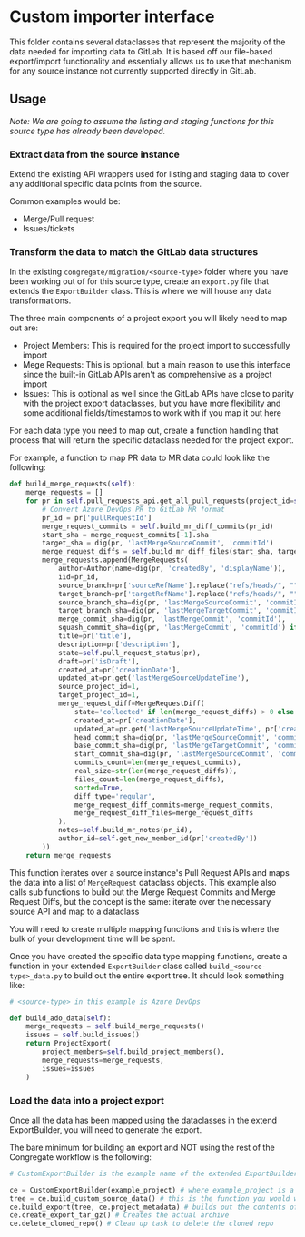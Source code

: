 # Custom importer interface

This folder contains several dataclasses that represent the majority of the data needed for importing data to GitLab.
It is based off our file-based export/import functionality and essentially allows us to use that mechanism for any source instance
not currently supported directly in GitLab.

## Usage

*Note: We are going to assume the listing and staging functions for this source type has already been developed.*

### Extract data from the source instance

Extend the existing API wrappers used for listing and staging data to cover any additional specific data points from the source.

Common examples would be:
- Merge/Pull request
- Issues/tickets

### Transform the data to match the GitLab data structures

In the existing `congregate/migration/<source-type>` folder where you have been working out of for this source type,
create an `export.py` file that extends the `ExportBuilder` class. This is where we will house any data transformations.

The three main components of a project export you will likely need to map out are:

- Project Members: This is required for the project import to successfully import
- Mege Requests: This is optional, but a main reason to use this interface since the built-in GitLab APIs aren't as comprehensive as a project import
- Issues: This is optional as well since the GitLab APIs have close to parity with the project export dataclasses, 
but you have more flexibility and some additional fields/timestamps to work with if you map it out here

For each data type you need to map out, create a function handling that process that will return the specific dataclass needed for the project export.

For example, a function to map PR data to MR data could look like the following:

```python
def build_merge_requests(self):
    merge_requests = []
    for pr in self.pull_requests_api.get_all_pull_requests(project_id=self.project_id, repository_id=self.repository_id):
        # Convert Azure DevOps PR to GitLab MR format
        pr_id = pr['pullRequestId']
        merge_request_commits = self.build_mr_diff_commits(pr_id)
        start_sha = merge_request_commits[-1].sha
        target_sha = dig(pr, 'lastMergeSourceCommit', 'commitId')
        merge_request_diffs = self.build_mr_diff_files(start_sha, target_sha)
        merge_requests.append(MergeRequests(
            author=Author(name=dig(pr, 'createdBy', 'displayName')),
            iid=pr_id,
            source_branch=pr['sourceRefName'].replace("refs/heads/", ""),
            target_branch=pr['targetRefName'].replace("refs/heads/", ""),
            source_branch_sha=dig(pr, 'lastMergeSourceCommit', 'commitId') if self.pull_request_status(pr) == 'opened' else None,
            target_branch_sha=dig(pr, 'lastMergeTargetCommit', 'commitId'),
            merge_commit_sha=dig(pr, 'lastMergeCommit', 'commitId'),
            squash_commit_sha=dig(pr, 'lastMergeCommit', 'commitId') if pr.get('mergeStrategy') == 'squash' else None,
            title=pr['title'],
            description=pr['description'],
            state=self.pull_request_status(pr),
            draft=pr['isDraft'],
            created_at=pr['creationDate'],
            updated_at=pr.get('lastMergeSourceUpdateTime'),
            source_project_id=1,
            target_project_id=1,
            merge_request_diff=MergeRequestDiff(
                state='collected' if len(merge_request_diffs) > 0 else 'empty',
                created_at=pr['creationDate'],
                updated_at=pr.get('lastMergeSourceUpdateTime', pr['creationDate']),
                head_commit_sha=dig(pr, 'lastMergeSourceCommit', 'commitId') if self.pull_request_status(pr) == 'opened' else None,
                base_commit_sha=dig(pr, 'lastMergeTargetCommit', 'commitId'),
                start_commit_sha=dig(pr, 'lastMergeSourceCommit', 'commitId') if self.pull_request_status(pr) == 'opened' else None,
                commits_count=len(merge_request_commits),
                real_size=str(len(merge_request_diffs)),
                files_count=len(merge_request_diffs),
                sorted=True,
                diff_type='regular',
                merge_request_diff_commits=merge_request_commits,
                merge_request_diff_files=merge_request_diffs
            ),
            notes=self.build_mr_notes(pr_id),
            author_id=self.get_new_member_id(pr['createdBy'])
        ))
    return merge_requests
```

This function iterates over a source instance's Pull Request APIs and maps the data into a list of `MergeRequest` dataclass objects.
This example also calls sub functions to build out the Merge Request Commits and Merge Request Diffs, but the concept is the same: iterate over the necessary source API and map to a dataclass

You will need to create multiple mapping functions and this is where the bulk of your development time will be spent.

Once you have created the specific data type mapping functions, create a function in your extended `ExportBuilder` class called `build_<source-type>_data.py` to build out the entire export tree. It should look something like:

```python
# <source-type> in this example is Azure DevOps

def build_ado_data(self):
    merge_requests = self.build_merge_requests()
    issues = self.build_issues()
    return ProjectExport(
        project_members=self.build_project_members(),
        merge_requests=merge_requests,
        issues=issues
    )
```

### Load the data into a project export

Once all the data has been mapped using the dataclasses in the extend ExportBuilder, you will need to generate the export. 

The bare minimum for building an export and NOT using the rest of the Congregate workflow is the following:

```python
# CustomExportBuilder is the example name of the extended ExportBuilder

ce = CustomExportBuilder(example_project) # where example_project is a listed project object
tree = ce.build_custom_source_data() # this is the function you would write to build out the tree data
ce.build_export(tree, ce.project_metadata) # builds out the contents of the archive
ce.create_export_tar_gz() # Creates the actual archive
ce.delete_cloned_repo() # Clean up task to delete the cloned repo
```
